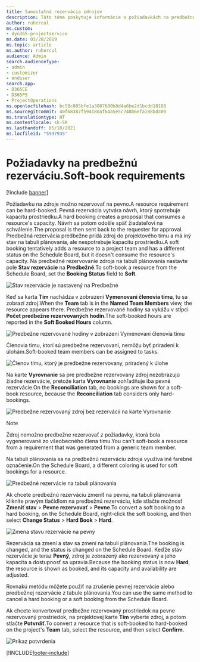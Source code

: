 ```yaml
---
title: Samostatná rezervácia zdrojov
description: Táto téma poskytuje informácie o požiadavkách na predbežnú rezerváciu.
author: ruhercul
ms.custom:
- dyn365-projectservice
ms.date: 03/28/2019
ms.topic: article
ms.author: ruhercul
audience: Admin
search.audienceType:
- admin
- customizer
- enduser
search.app:
- D365CE
- D365PS
- ProjectOperations
ms.openlocfilehash: bc58c805bfe1a3087600b8d4a6be2d1bcdd18188
ms.sourcegitcommit: 40f68387f594180af64a5e5c748b6efa188bd300
ms.translationtype: HT
ms.contentlocale: sk-SK
ms.lasthandoff: 05/10/2021
ms.locfileid: "5997935"
---
```

# <a name="soft-book-requirements"></a><span data-ttu-id="5b131-103">Požiadavky na predbežnú rezerváciu.</span><span class="sxs-lookup"><span data-stu-id="5b131-103">Soft-book requirements</span></span>

[!include [banner](../includes/psa-now-project-operations.md)]

<span data-ttu-id="5b131-104">Požiadavku na zdroje možno rezervovať na pevno.</span><span class="sxs-lookup"><span data-stu-id="5b131-104">A resource requirement can be hard-booked.</span></span> <span data-ttu-id="5b131-105">Pevná rezervácia vytvára návrh, ktorý spotrebuje kapacitu prostriedku.</span><span class="sxs-lookup"><span data-stu-id="5b131-105">A hard booking creates a proposal that consumes a resource's capacity.</span></span> <span data-ttu-id="5b131-106">Návrh sa potom odošle späť žiadateľovi na schválenie.</span><span class="sxs-lookup"><span data-stu-id="5b131-106">The proposal is then sent back to the requester for approval.</span></span> <span data-ttu-id="5b131-107">Predbežná rezervácia predbežne pridá zdroj do projektového tímu a má iný stav na tabuli plánovania, ale nespotrebuje kapacitu prostriedku.</span><span class="sxs-lookup"><span data-stu-id="5b131-107">A soft booking tentatively adds a resource to a project team and has a different status on the Schedule Board, but it doesn't consume the resource's capacity.</span></span> <span data-ttu-id="5b131-108">Na predbežné rezervovanie zdroja na tabuli plánovania nastavte pole **Stav rezervácie** na **Predbežné**.</span><span class="sxs-lookup"><span data-stu-id="5b131-108">To soft-book a resource from the Schedule Board, set the **Booking Status** field to **Soft**.</span></span>

![Stav rezervácie je nastavený na Predbežné](media/Resource-Management-image77.png)

<span data-ttu-id="5b131-110">Keď sa karta **Tím** nachádza v zobrazení **Vymenovaní členovia tímu**, tu sa zobrazí zdroj.</span><span class="sxs-lookup"><span data-stu-id="5b131-110">When the **Team** tab is in the **Named Team Members** view, the resource appears there.</span></span> <span data-ttu-id="5b131-111">Predbežne rezervované hodiny sa vykážu v stĺpci **Počet predbežne rezervovaných hodín**.</span><span class="sxs-lookup"><span data-stu-id="5b131-111">The soft-booked hours are reported in the **Soft Booked Hours** column.</span></span>

![Predbežne rezervované hodiny v zobrazení Vymenovaní členovia tímu](media/Resource-Management-image78.png)

<span data-ttu-id="5b131-113">Členovia tímu, ktorí sú predbežne rezervovaní, nemôžu byť priradení k úlohám.</span><span class="sxs-lookup"><span data-stu-id="5b131-113">Soft-booked team members can be assigned to tasks.</span></span>

![Členov tímu, ktorý je predbežne rezervovany, priradený k úlohe](media/Resource-Management-image79.png)

<span data-ttu-id="5b131-115">Na karte **Vyrovnanie** sa pre predbežne rezervovaný zdroj nezobrazujú žiadne rezervácie, pretože karta **Vyrovnanie** zohľadňuje iba pevné rezervácie.</span><span class="sxs-lookup"><span data-stu-id="5b131-115">On the **Reconciliation** tab, no bookings are shown for a soft-book resource, because the **Reconciliation** tab considers only hard-bookings.</span></span>

![Predbežne rezervovaný zdroj bez rezervácií na karte Vyrovnanie](media/Resource-Management-image80.png)

> [!NOTE]
> <span data-ttu-id="5b131-117">Zdroj nemožno predbežne rezervovať z požiadavky, ktorá bola vygenerované zo všeobecného člena tímu.</span><span class="sxs-lookup"><span data-stu-id="5b131-117">You can't soft-book a resource from a requirement that was generated from a generic team member.</span></span>

<span data-ttu-id="5b131-118">Na tabuli plánovania sa na predbežnú rezerváciu zdroja využíva iné farebné označenie.</span><span class="sxs-lookup"><span data-stu-id="5b131-118">On the Schedule Board, a different coloring is used for soft bookings for a resource.</span></span>

![Predbežné rezervácie na tabuli plánovania](media/Resource-Management-image81.png)

<span data-ttu-id="5b131-120">Ak chcete predbežnú rezerváciu zmeniť na pevnú, na tabuli plánovania kliknite pravým tlačidlom na predbežnú rezerváciu, kde stlačte možnosť **Zmeniť stav** \> **Pevne rezervovať** \> **Pevne**.</span><span class="sxs-lookup"><span data-stu-id="5b131-120">To convert a soft booking to a hard booking, on the Schedule Board, right-click the soft booking, and then select **Change Status** \> **Hard Book** \> **Hard**.</span></span>

![Zmena stavu rezervácie na pevný](media/Resource-Management-image82.png)

<span data-ttu-id="5b131-122">Rezervácia sa zmení a stav sa zmení na tabuli plánovania.</span><span class="sxs-lookup"><span data-stu-id="5b131-122">The booking is changed, and the status is changed on the Schedule Board.</span></span> <span data-ttu-id="5b131-123">Keďže stav rezervácie je teraz **Pevný**, zdroj je zobrazený ako rezervovaný a jeho kapacita a dostupnosť sa upravia.</span><span class="sxs-lookup"><span data-stu-id="5b131-123">Because the booking status is now **Hard**, the resource is shown as booked, and its capacity and availability are adjusted.</span></span>

<span data-ttu-id="5b131-124">Rovnakú metódu môžete použiť na zrušenie pevnej rezervácie alebo predbežnej rezervácie z tabule plánovania.</span><span class="sxs-lookup"><span data-stu-id="5b131-124">You can use the same method to cancel a hard booking or a soft booking from the Schedule Board.</span></span>

<span data-ttu-id="5b131-125">Ak chcete konvertovať predbežne rezervovaný prostriedok na pevne rezervovaný prostriedok, na projektovej karte **Tím** vyberte zdroj, a potom stlačte **Potvrdiť**.</span><span class="sxs-lookup"><span data-stu-id="5b131-125">To convert a resource that is soft-booked to hard-booked on the project's **Team** tab, select the resource, and then select **Confirm**.</span></span>

![Príkaz potvrdenia](media/Resource-Management-image83.png)


[!INCLUDE[footer-include](../includes/footer-banner.md)]